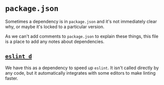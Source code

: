 # `package.json`

Sometimes a dependency is in `package.json` and it's not immediately clear why, or maybe it's locked to a particular version.

As we can't add comments to `package.json` to explain these things, this file is a place to add any notes about dependencies.

## [`eslint_d`](https://www.npmjs.com/package/eslint_d)

We have this as a dependency to speed up `eslint`. It isn't called directly by any code, but it automatically integrates with some editors to make linting faster.
